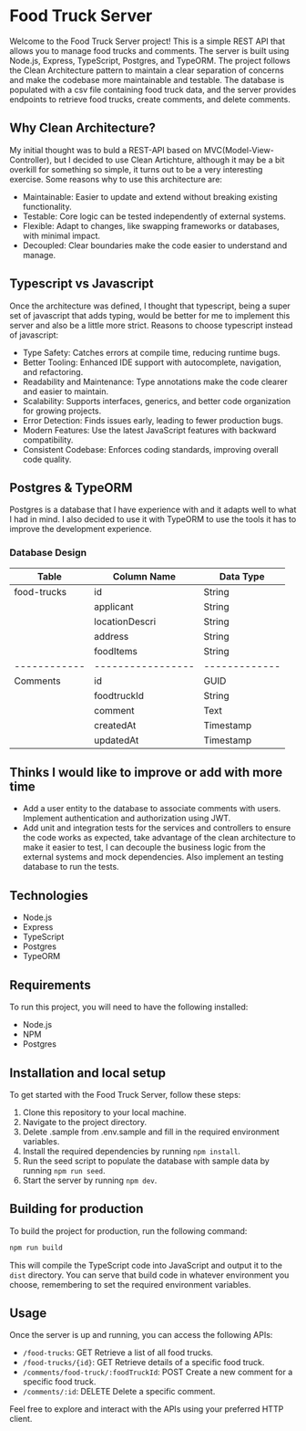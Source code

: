# Food Truck Server

Welcome to the Food Truck Server project! This is a simple REST API that allows you to manage food trucks and comments. The server is built using Node.js, Express, TypeScript, Postgres, and TypeORM. The project follows the Clean Architecture pattern to maintain a clear separation of concerns and make the codebase more maintainable and testable. The database is populated with a csv file containing food truck data, and the server provides endpoints to retrieve food trucks, create comments, and delete comments.

## Why Clean Architecture?

My initial thought was to buld a REST-API based on MVC(Model-View-Controller), but I decided to use Clean Artichture, although it may be a bit overkill for something so simple, it turns out to be a very interesting exercise. Some reasons why to use this architecture are:

- Maintainable: Easier to update and extend without breaking existing functionality.
- Testable: Core logic can be tested independently of external systems.
- Flexible: Adapt to changes, like swapping frameworks or databases, with minimal impact.
- Decoupled: Clear boundaries make the code easier to understand and manage.

## Typescript vs Javascript

Once the architecture was defined, I thought that typescript, being a super set of javascript that adds typing, would be better for me to implement this server and also be a little more strict. Reasons to choose typescript instead of javascript:

- Type Safety: Catches errors at compile time, reducing runtime bugs.
- Better Tooling: Enhanced IDE support with autocomplete, navigation, and refactoring.
- Readability and Maintenance: Type annotations make the code clearer and easier to maintain.
- Scalability: Supports interfaces, generics, and better code organization for growing projects.
- Error Detection: Finds issues early, leading to fewer production bugs.
- Modern Features: Use the latest JavaScript features with backward compatibility.
- Consistent Codebase: Enforces coding standards, improving overall code quality.

## Postgres & TypeORM

Postgres is a database that I have experience with and it adapts well to what I had in mind. I also decided to use it with TypeORM to use the tools it has to improve the development experience.

### Database Design

| Table        | Column Name       | Data Type     |
| ------------ | ----------------- | ------------- |
| food-trucks  | id                | String        |
|              | applicant         | String        |
|              | locationDescri    | String        |
|              | address           | String        |
|              | foodItems         | String        |
| ------------ | ----------------- | ------------- |
| Comments     | id                | GUID          |
|              | foodtruckId       | String        |
|              | comment           | Text          |
|              | createdAt         | Timestamp     |
|              | updatedAt         | Timestamp     |

## Thinks I would like to improve or add with more time

- Add a user entity to the database to associate comments with users. Implement authentication and authorization using JWT.
- Add unit and integration tests for the services and controllers to ensure the code works as expected, take advantage of the clean architecture to make it easier to test, I can decouple the business logic from the external systems and mock dependencies. Also implement an testing database to run the tests.

## Technologies

- Node.js
- Express
- TypeScript
- Postgres
- TypeORM

## Requirements

To run this project, you will need to have the following installed:

- Node.js
- NPM
- Postgres

## Installation and local setup

To get started with the Food Truck Server, follow these steps:

1. Clone this repository to your local machine.
2. Navigate to the project directory.
3. Delete .sample from .env.sample and fill in the required environment variables.
4. Install the required dependencies by running `npm install`.
5. Run the seed script to populate the database with sample data by running `npm run seed`.
6. Start the server by running `npm dev`.

## Building for production

To build the project for production, run the following command:

```bash
npm run build
```

This will compile the TypeScript code into JavaScript and output it to the `dist` directory. You can serve that build code in whatever environment you choose, remembering to set the required environment variables.

## Usage

Once the server is up and running, you can access the following APIs:

- `/food-trucks`: GET Retrieve a list of all food trucks.
- `/food-trucks/{id}`: GET Retrieve details of a specific food truck.
- `/comments/food-truck/:foodTruckId`: POST Create a new comment for a specific food truck.
- `/comments/:id`: DELETE Delete a specific comment.

Feel free to explore and interact with the APIs using your preferred HTTP client.
